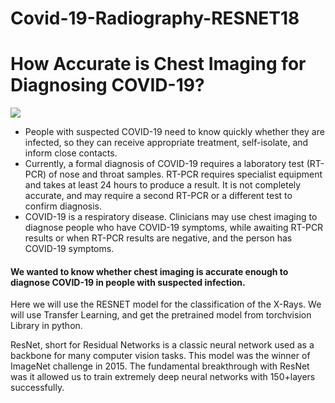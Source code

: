 # Covid-19-Radiography-RESNET18

# How Accurate is Chest Imaging for Diagnosing COVID-19?

![](https://www.iaea.org/sites/default/files/styles/third_page_width_portrait_2_3/public/chestxray.png?itok=z07bhz5h&c=b64d5f5d9a54f1cfd815edc18198844a)

* People with suspected COVID-19 need to know quickly whether they are infected, so they can receive appropriate treatment, self-isolate, and inform close contacts.
* Currently, a formal diagnosis of COVID-19 requires a laboratory test (RT-PCR) of nose and throat samples. RT-PCR requires specialist equipment and takes at least 24 hours to produce a result. It is not completely accurate, and may require a second RT-PCR or a different test to confirm diagnosis.
* COVID-19 is a respiratory disease. Clinicians may use chest imaging to diagnose people who have COVID-19 symptoms, while awaiting RT-PCR results or when RT-PCR results are negative, and the person has COVID-19 symptoms.

#### We wanted to know whether chest imaging is accurate enough to diagnose COVID-19 in people with suspected infection.

Here we will use the RESNET model for the classification of the X-Rays. We will use Transfer Learning, and get the pretrained model from torchvision Library in python. 

ResNet, short for Residual Networks is a classic neural network used as a backbone for many computer vision tasks. This model was the winner of ImageNet challenge in 2015. The fundamental breakthrough with ResNet was it allowed us to train extremely deep neural networks with 150+layers successfully.
